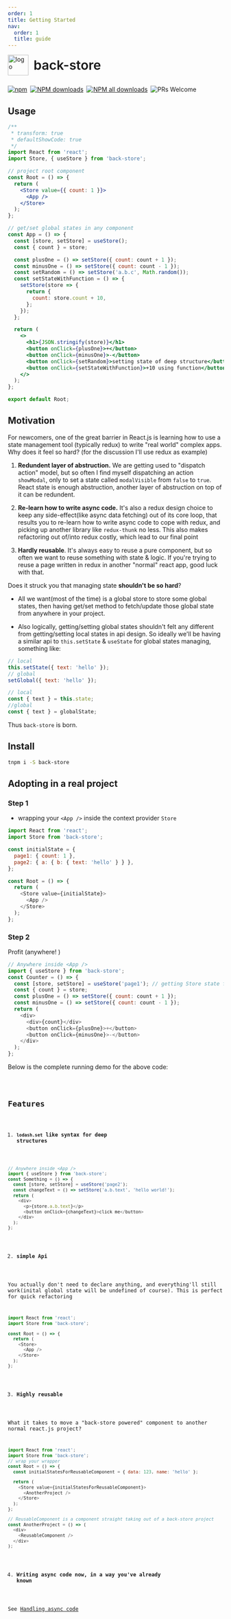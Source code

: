 ```yaml
---
order: 1
title: Getting Started
nav:
  order: 1
  title: guide
---
```


<div style="display:flex;align-items:center;margin-bottom:24px">
  <img src="https://img.alicdn.com/imgextra/i3/O1CN01dxRZQ61z7XGPRbNeN_!!6000000006667-2-tps-200-200.png" alt="logo" width="48px"/>
  <span style="font-size:30px;font-weight:600;display:inline-block;margin-left:12px">back-store</span>
</div>
<p style="display:flex;justify-content:space-between;width:440px">
  <a href="https://www.npmjs.com/package/back-store?_blank">
    <img alt="npm" src="https://img.shields.io/npm/v/back-store.svg?maxAge=3600&style=flat-square">
  </a>
  <a href="https://npmjs.org/package/back-store">
    <img alt="NPM downloads" src="https://img.shields.io/npm/dm/back-store.svg?style=flat-square">
  </a>
  <a href="https://npmjs.org/package/back-store">
    <img alt="NPM all downloads" src="https://img.shields.io/npm/dt/back-store.svg?style=flat-square">
  </a>
  <a>
    <img alt="PRs Welcome" src="https://img.shields.io/badge/PRs-welcome-brightgreen.svg?style=flat-square">
  </a>
</p>

## Usage

```jsx
/**
 * transform: true
 * defaultShowCode: true
 */
import React from 'react';
import Store, { useStore } from 'back-store';

// project root component
const Root = () => {
  return (
    <Store value={{ count: 1 }}>
      <App />
    </Store>
  );
};

// get/set global states in any component
const App = () => {
  const [store, setStore] = useStore();
  const { count } = store;

  const plusOne = () => setStore({ count: count + 1 });
  const minusOne = () => setStore({ count: count - 1 });
  const setRandom = () => setStore('a.b.c', Math.random());
  const setStateWithFunction = () => {
    setStore(store => {
      return {
        count: store.count + 10,
      };
    });
  };

  return (
    <>
      <h1>{JSON.stringify(store)}</h1>
      <button onClick={plusOne}>+</button>
      <button onClick={minusOne}>-</button>
      <button onClick={setRandom}>setting state of deep structure</button>
      <button onClick={setStateWithFunction}>+10 using function</button>
    </>
  );
};

export default Root;
```

## Motivation

For newcomers, one of the great barrier in React.js is learning how to use a state management tool (typically redux) to write "real world" complex apps. Why does it feel so hard? (for the discussion I'll use redux as example)

1. **Redundent layer of abstruction.** We are getting used to "dispatch action" model, but so often I find myself dispatching an action `showModal`, only to set a state called `modalVisible` from `false` to `true`. React state is enough abstruction, another layer of abstruction on top of it can be redundent.

2. **Re-learn how to write async code.** It's also a redux design choice to keep any side-effect(like async data fetching) out of its core loop, that results you to re-learn how to write async code to cope with redux, and picking up another library like `redux-thunk` no less. This also makes refactoring out of/into redux costly, which lead to our final point

3. **Hardly reusable**. It's always easy to reuse a pure component, but so often we want to reuse something with state & logic. If you're trying to reuse a page written in redux in another "normal" react app, good luck with that.

Does it struck you that managing state **shouldn't be so hard**?

- All we want(most of the time) is a global store to store some global states, then having get/set method to fetch/update those global state from anywhere in your project.

* Also logically, getting/setting global states shouldn't felt any different from getting/setting local states in api design. So ideally we'll be having a similar api to `this.setState` & `useState` for global states managing, something like:

```js
// local
this.setState({ text: 'hello' });
// global
setGlobal({ text: 'hello' });

// local
const { text } = this.state;
//global
const { text } = globalState;
```

Thus `back-store` is born.

## Install

```sh
tnpm i -S back-store
```

## Adopting in a real project

### Step 1

- wrapping your `<App />` inside the context provider `Store`

```js
import React from 'react';
import Store from 'back-store';

const initialState = {
  page1: { count: 1 },
  page2: { a: { b: { text: 'hello' } } },
};

const Root = () => {
  return (
    <Store value={initialState}>
      <App />
    </Store>
  );
};
```

### Step 2

Profit (anywhere! )

```js
// Anywhere inside <App />
import { useStore } from 'back-store';
const Counter = () => {
  const [store, setStore] = useStore('page1'); // getting Store state from store
  const { count } = store;
  const plusOne = () => setStore({ count: count + 1 });
  const minusOne = () => setStore({ count: count - 1 });
  return (
    <div>
      <div>{count}</div>
      <button onClick={plusOne}>+</button>
      <button onClick={minusOne}>-</button>
    </div>
  );
};
```

Below is the complete running demo for the above code:

<code src='./demo/index.jsx' />

## Features

1. **`lodash.set` like syntax for deep structures**

```js
// Anywhere inside <App />
import { useStore } from 'back-store';
const Something = () => {
  const [store, setStore] = useStore('page2');
  const changeText = () => setStore('a.b.text', 'hello world!');
  return (
    <div>
      <p>{store.a.b.text}</p>
      <button onClick={changeText}>click me</button>
    </div>
  );
};
```

2. **simple Api**

You actually don't need to declare anything, and everything'll still work(inital global state will be undefined of course). This is perfect for quick refactoring

```js
import React from 'react';
import Store from 'back-store';

const Root = () => {
  return (
    <Store>
      <App />
    </Store>
  );
};
```

3. **Highly reusable**

What it takes to move a "back-store powered" component to another normal react.js project?

```js
import React from 'react';
import Store from 'back-store';
// wrap your wrapper
const Root = () => {
  const initialStatesForReusableComponent = { data: 123, name: 'hello' };

  return (
    <Store value={initialStatesForReusableComponent}>
      <AnotherProject />
    </Store>
  );
};

// ReusableComponent is a component straight taking out of a back-store project
const AnotherProject = () => (
  <div>
    <ReusableComponent />
  </div>
);
```

4. **Writing async code now, in a way you've already known**

See [Handling async code](/guide/async)
